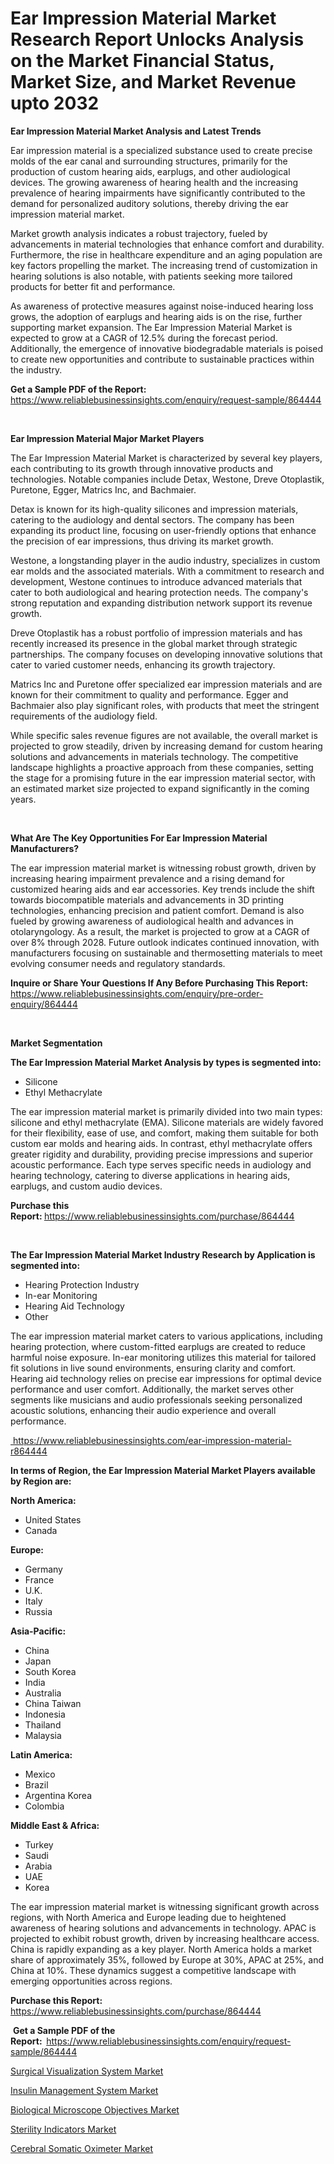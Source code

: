 <p><h1>Ear Impression Material Market Research Report Unlocks Analysis on the Market Financial Status, Market Size, and Market Revenue upto 2032</h1></p><p><strong>Ear Impression Material Market Analysis and Latest Trends</strong></p>
<p><p>Ear impression material is a specialized substance used to create precise molds of the ear canal and surrounding structures, primarily for the production of custom hearing aids, earplugs, and other audiological devices. The growing awareness of hearing health and the increasing prevalence of hearing impairments have significantly contributed to the demand for personalized auditory solutions, thereby driving the ear impression material market.</p><p>Market growth analysis indicates a robust trajectory, fueled by advancements in material technologies that enhance comfort and durability. Furthermore, the rise in healthcare expenditure and an aging population are key factors propelling the market. The increasing trend of customization in hearing solutions is also notable, with patients seeking more tailored products for better fit and performance.</p><p>As awareness of protective measures against noise-induced hearing loss grows, the adoption of earplugs and hearing aids is on the rise, further supporting market expansion. The Ear Impression Material Market is expected to grow at a CAGR of 12.5% during the forecast period. Additionally, the emergence of innovative biodegradable materials is poised to create new opportunities and contribute to sustainable practices within the industry.</p></p>
<p><strong>Get a Sample PDF of the Report:&nbsp;</strong> <a href="https://www.reliablebusinessinsights.com/enquiry/request-sample/864444?utm_campaign=100&utm_medium=2&utm_source=Github&utm_content=ia&utm_term=04032025&utm_id=ear-impression-material">https://www.reliablebusinessinsights.com/enquiry/request-sample/864444</a></p>
<p>&nbsp;</p>
<p><strong>Ear Impression Material Major Market Players</strong></p>
<p><p>The Ear Impression Material Market is characterized by several key players, each contributing to its growth through innovative products and technologies. Notable companies include Detax, Westone, Dreve Otoplastik, Puretone, Egger, Matrics Inc, and Bachmaier. </p><p>Detax is known for its high-quality silicones and impression materials, catering to the audiology and dental sectors. The company has been expanding its product line, focusing on user-friendly options that enhance the precision of ear impressions, thus driving its market growth. </p><p>Westone, a longstanding player in the audio industry, specializes in custom ear molds and the associated materials. With a commitment to research and development, Westone continues to introduce advanced materials that cater to both audiological and hearing protection needs. The company's strong reputation and expanding distribution network support its revenue growth.</p><p>Dreve Otoplastik has a robust portfolio of impression materials and has recently increased its presence in the global market through strategic partnerships. The company focuses on developing innovative solutions that cater to varied customer needs, enhancing its growth trajectory.</p><p>Matrics Inc and Puretone offer specialized ear impression materials and are known for their commitment to quality and performance. Egger and Bachmaier also play significant roles, with products that meet the stringent requirements of the audiology field. </p><p>While specific sales revenue figures are not available, the overall market is projected to grow steadily, driven by increasing demand for custom hearing solutions and advancements in materials technology. The competitive landscape highlights a proactive approach from these companies, setting the stage for a promising future in the ear impression material sector, with an estimated market size projected to expand significantly in the coming years.</p></p>
<p>&nbsp;</p>
<p><strong>What Are The Key Opportunities For Ear Impression Material Manufacturers?</strong></p>
<p><p>The ear impression material market is witnessing robust growth, driven by increasing hearing impairment prevalence and a rising demand for customized hearing aids and ear accessories. Key trends include the shift towards biocompatible materials and advancements in 3D printing technologies, enhancing precision and patient comfort. Demand is also fueled by growing awareness of audiological health and advances in otolaryngology. As a result, the market is projected to grow at a CAGR of over 8% through 2028. Future outlook indicates continued innovation, with manufacturers focusing on sustainable and thermosetting materials to meet evolving consumer needs and regulatory standards.</p></p>
<p><strong>Inquire or Share Your Questions If Any Before Purchasing This Report:</strong> <a href="https://www.reliablebusinessinsights.com/enquiry/pre-order-enquiry/864444?utm_campaign=100&utm_medium=2&utm_source=Github&utm_content=ia&utm_term=04032025&utm_id=ear-impression-material">https://www.reliablebusinessinsights.com/enquiry/pre-order-enquiry/864444</a></p>
<p>&nbsp;</p>
<p><strong>Market Segmentation</strong></p>
<p><strong>The Ear Impression Material Market Analysis by types is segmented into:</strong></p>
<p><ul><li>Silicone</li><li>Ethyl Methacrylate</li></ul></p>
<p><p>The ear impression material market is primarily divided into two main types: silicone and ethyl methacrylate (EMA). Silicone materials are widely favored for their flexibility, ease of use, and comfort, making them suitable for both custom ear molds and hearing aids. In contrast, ethyl methacrylate offers greater rigidity and durability, providing precise impressions and superior acoustic performance. Each type serves specific needs in audiology and hearing technology, catering to diverse applications in hearing aids, earplugs, and custom audio devices.</p></p>
<p><strong>Purchase this Report:&nbsp;</strong><a href="https://www.reliablebusinessinsights.com/purchase/864444?utm_campaign=100&utm_medium=2&utm_source=Github&utm_content=ia&utm_term=04032025&utm_id=ear-impression-material">https://www.reliablebusinessinsights.com/purchase/864444</a></p>
<p>&nbsp;</p>
<p><strong>The Ear Impression Material Market Industry Research by Application is segmented into:</strong></p>
<p><ul><li>Hearing Protection Industry</li><li>In-ear Monitoring</li><li>Hearing Aid Technology</li><li>Other</li></ul></p>
<p><p>The ear impression material market caters to various applications, including hearing protection, where custom-fitted earplugs are created to reduce harmful noise exposure. In-ear monitoring utilizes this material for tailored fit solutions in live sound environments, ensuring clarity and comfort. Hearing aid technology relies on precise ear impressions for optimal device performance and user comfort. Additionally, the market serves other segments like musicians and audio professionals seeking personalized acoustic solutions, enhancing their audio experience and overall performance.</p></p>
<p><a href="https://www.reliablebusinessinsights.com/ear-impression-material-r864444?utm_campaign=100&utm_medium=2&utm_source=Github&utm_content=ia&utm_term=04032025&utm_id=ear-impression-material">&nbsp;https://www.reliablebusinessinsights.com/ear-impression-material-r864444</a></p>
<p><strong>In terms of Region, the Ear Impression Material Market Players available by Region are:</strong></p>
<p>
    <p> <strong> North America: </strong>
        <ul>
            <li>United States</li>
            <li>Canada</li>
        </ul>
        </p> 
    <p> <strong> Europe: </strong>
        <ul>
            <li>Germany</li>
            <li>France</li>
            <li>U.K.</li>
            <li>Italy</li>
            <li>Russia</li>
        </ul>
        </p> 
    <p> <strong> Asia-Pacific: </strong>
        <ul>
            <li>China</li>
            <li>Japan</li>
            <li>South Korea</li>
            <li>India</li>
            <li>Australia</li>
            <li>China Taiwan</li>
            <li>Indonesia</li>
            <li>Thailand</li>
            <li>Malaysia</li>
        </ul>
        </p> 
    <p> <strong> Latin America: </strong>
        <ul>
            <li>Mexico</li>
            <li>Brazil</li>
            <li>Argentina Korea</li>
            <li>Colombia</li>
        </ul>
        </p> 
    <p> <strong> Middle East & Africa: </strong>
        <ul>
            <li>Turkey</li>
            <li>Saudi</li>
            <li>Arabia</li>
            <li>UAE</li>
            <li>Korea</li>
        </ul>
    </p>
    </p>
<p><p>The ear impression material market is witnessing significant growth across regions, with North America and Europe leading due to heightened awareness of hearing solutions and advancements in technology. APAC is projected to exhibit robust growth, driven by increasing healthcare access. China is rapidly expanding as a key player. North America holds a market share of approximately 35%, followed by Europe at 30%, APAC at 25%, and China at 10%. These dynamics suggest a competitive landscape with emerging opportunities across regions.</p></p>
<p><strong>Purchase this Report: </strong><a href="https://www.reliablebusinessinsights.com/purchase/864444?utm_campaign=100&utm_medium=2&utm_source=Github&utm_content=ia&utm_term=04032025&utm_id=ear-impression-material">https://www.reliablebusinessinsights.com/purchase/864444</a></p>
<p>&nbsp;<strong>Get a Sample PDF of the Report:&nbsp;&nbsp;</strong><a href="https://www.reliablebusinessinsights.com/enquiry/request-sample/864444?utm_campaign=100&utm_medium=2&utm_source=Github&utm_content=ia&utm_term=04032025&utm_id=ear-impression-material">https://www.reliablebusinessinsights.com/enquiry/request-sample/864444</a></p>
<p><strong></strong></p>
<p><p><a href="https://github.com/zdybelzinn/Market-Research-Report-List-1/blob/main/surgical-visualization-system-market.md?utm_campaign=100&utm_medium=2&utm_source=Github&utm_content=ia&utm_term=04032025&utm_id=ear-impression-material">Surgical Visualization System Market</a></p><p><a href="https://github.com/sozanatacda/Market-Research-Report-List-1/blob/main/insulin-management-system-market.md?utm_campaign=100&utm_medium=2&utm_source=Github&utm_content=ia&utm_term=04032025&utm_id=ear-impression-material">Insulin Management System Market</a></p><p><a href="https://github.com/siwerhommer97/Market-Research-Report-List-1/blob/main/biological-microscope-objectives-market.md?utm_campaign=100&utm_medium=2&utm_source=Github&utm_content=ia&utm_term=04032025&utm_id=ear-impression-material">Biological Microscope Objectives Market</a></p><p><a href="https://github.com/tabormahay2f/Market-Research-Report-List-1/blob/main/sterility-indicators-market.md?utm_campaign=100&utm_medium=2&utm_source=Github&utm_content=ia&utm_term=04032025&utm_id=ear-impression-material">Sterility Indicators Market</a></p><p><a href="https://github.com/naingbiner7i/Market-Research-Report-List-1/blob/main/cerebral-somatic-oximeter-market.md?utm_campaign=100&utm_medium=2&utm_source=Github&utm_content=ia&utm_term=04032025&utm_id=ear-impression-material">Cerebral Somatic Oximeter Market</a></p></p>